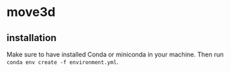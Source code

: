 # move3d

## installation
Make sure to have installed Conda or miniconda in your machine. Then run `conda env create -f environment.yml`.